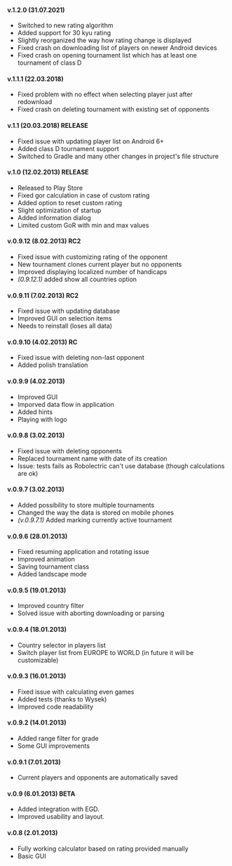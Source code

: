 #### v.1.2.0 (31.07.2021) ####
* Switched to new rating algorithm
* Added support for 30 kyu rating
* Slightly reorganized the way how rating change is displayed
* Fixed crash on downloading list of players on newer Android devices
* Fixed crash on opening tournament list which has at least one tournament of class D

#### v.1.1.1 (22.03.2018) ####
* Fixed problem with no effect when selecting player just after redownload
* Fixed crash on deleting tournament with existing set of opponents

#### v.1.1 (20.03.2018) RELEASE ####
* Fixed issue with updating player list on Android 6+
* Added class D tournament support
* Switched to Gradle and many other changes in project's file structure

#### v.1.0 (12.02.2013) RELEASE ####
* Released to Play Store
* Fixed gor calculation in case of custom rating
* Added option to reset custom rating
* Slight optimization of startup
* Added information dialog
* Limited custom GoR with min and max values

#### v.0.9.12 (8.02.2013) RC2 ####
* Fixed issue with customizing rating of the opponent
* New tournament clones current player but no opponents
* Improved displaying localized number of handicaps
* *(0.9.12.1)* added show all countries option

#### v.0.9.11 (7.02.2013) RC2 ####
* Fixed issue with updating database
* Improved GUI on selection items
* Needs to reinstall (loses all data)

#### v.0.9.10 (4.02.2013) RC ####
* Fixed issue with deleting non-last opponent
* Added polish translation

#### v.0.9.9 (4.02.2013) ####
* Improved GUI
* Imporved data flow in application
* Added hints
* Playing with logo

#### v.0.9.8 (3.02.2013) ####
* Fixed issue with deleting opponents
* Replaced tournament name with date of its creation
* Issue: tests fails as Robolectric can't use database (though calculations are ok)

#### v.0.9.7 (3.02.2013) ####
* Added possibility to store multiple tournaments
* Changed the way the data is stored on mobile phones
* *(v.0.9.7.1)* Added marking currently active tournament

#### v.0.9.6 (28.01.2013) ####
* Fixed resuming application and rotating issue
* Improved animation
* Saving tournament class
* Added landscape mode

#### v.0.9.5 (19.01.2013) ####
* Improved country filter
* Solved issue with aborting downloading or parsing

#### v.0.9.4 (18.01.2013) ####
* Country selector in players list
* Switch player list from EUROPE to WORLD (in future it will be customizable)

#### v.0.9.3 (16.01.2013) ####
* Fixed issue with calculating even games
* Added tests (thanks to Wysek)
* Improved code readability

#### v.0.9.2 (14.01.2013) ####
* Added range filter for grade
* Some GUI improvements

#### v.0.9.1 (7.01.2013) ####
* Current players and opponents are automatically saved

#### v.0.9 (6.01.2013) BETA ####
* Added integration with EGD.
* Improved usability and layout.

#### v.0.8 (2.01.2013) ####
* Fully working calculator based on rating provided manually
* Basic GUI